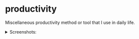 # productivity
Miscellaneous productivity method or tool that I use in daily life.

<details close>
 <summary> Screenshots: </summary>

<br>
TBD
</details>
